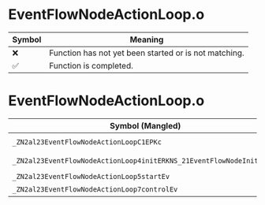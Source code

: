 # EventFlowNodeActionLoop.o
| Symbol | Meaning 
| ------------- | ------------- 
| :x: | Function has not yet been started or is not matching. 
| :white_check_mark: | Function is completed. 


# EventFlowNodeActionLoop.o
| Symbol (Mangled) | Symbol (Demangled) | Decompiled? |
| ------------- |  ------------- | ------------- |
| `_ZN2al23EventFlowNodeActionLoopC1EPKc` | `al::EventFlowNodeActionLoop::EventFlowNodeActionLoop(char const*)` | :x: |
| `_ZN2al23EventFlowNodeActionLoop4initERKNS_21EventFlowNodeInitInfoE` | `al::EventFlowNodeActionLoop::init(al::EventFlowNodeInitInfo const&)` | :x: |
| `_ZN2al23EventFlowNodeActionLoop5startEv` | `al::EventFlowNodeActionLoop::start(void)` | :x: |
| `_ZN2al23EventFlowNodeActionLoop7controlEv` | `al::EventFlowNodeActionLoop::control(void)` | :x: |
